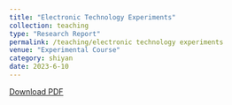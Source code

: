 ```yaml
---
title: "Electronic Technology Experiments"
collection: teaching
type: "Research Report"
permalink: /teaching/electronic technology experiments
venue: "Experimental Course"
category: shiyan
date: 2023-6-10
---
```


[Download PDF](http://ShangrunLu666.github.io/files/电子技术实验.pdf)
